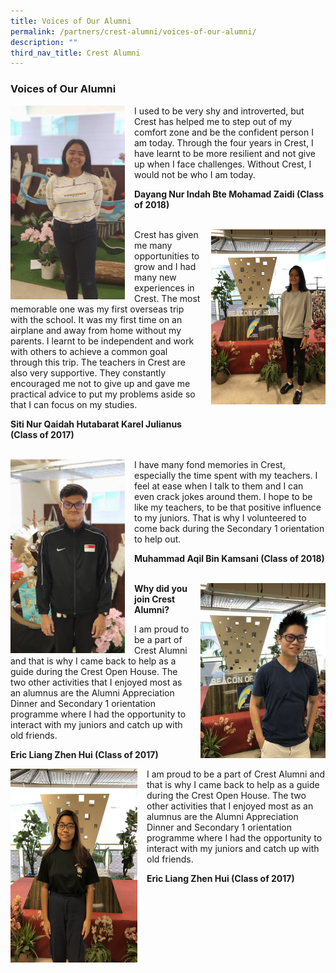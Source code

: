 ```yaml
---
title: Voices of Our Alumni
permalink: /partners/crest-alumni/voices-of-our-alumni/
description: ""
third_nav_title: Crest Alumni
---
```

### Voices of Our Alumni

<img align="left" style="width:183px;height:310px;margin-right:15px;" src="/images/voa1.png"> I used to be very shy and introverted, but Crest has helped me to step out of my comfort zone and be the confident person I am today. Through the four years in Crest, I have learnt to be more resilient and not give up when I face challenges. Without Crest, I would not be who I am today.

  

**Dayang Nur Indah Bte Mohamad Zaidi (Class of 2018)**
<br><br>
<p>
<img align="right" style="width:183px;height:280px;margin-left:15px;" src="/images/voa2.png"> Crest has given me many opportunities to grow and I had many new experiences in Crest. The most memorable one was my first overseas trip with the school. It was my first time on an airplane and away from home without my parents. I learnt to be independent and work with others to achieve a common goal through this trip. The teachers in Crest are also very supportive. They constantly encouraged me not to give up and gave me practical advice to put my problems aside so that I can focus on my studies.

  
**Siti Nur Qaidah Hutabarat Karel Julianus  
(Class of 2017)**
<br><br>
	</p><p>
<img align="left" style="width:183px;height:310px;margin-right:15px;" src="/images/voa3.png"> I have many fond memories in Crest, especially the time spent with my teachers. I feel at ease when I talk to them and I can even crack jokes around them. I hope to be like my teachers, to be that positive influence to my juniors. That is why I volunteered to come back during the Secondary 1 orientation to help out.

  

**Muhammad Aqil Bin Kamsani (Class of 2018)**
<br><br>
		</p><p>
<img align="right" style="width:200px;height:280px;margin-left:15px;" src="/images/voa4.png"> 

**Why did you join Crest Alumni?** 

I am proud to be a part of Crest Alumni and that is why I came back to help as a guide during the Crest Open House. The two other activities that I enjoyed most as an alumnus are the Alumni Appreciation Dinner and Secondary 1 orientation programme where I had the opportunity to interact with my juniors and catch up with old friends.

**Eric Liang Zhen Hui (Class of 2017)**

<img align="left" style="width:203px;height:310px;margin-right:15px;" src="/images/voa5.png"> I am proud to be a part of Crest Alumni and that is why I came back to help as a guide during the Crest Open House. The two other activities that I enjoyed most as an alumnus are the Alumni Appreciation Dinner and Secondary 1 orientation programme where I had the opportunity to interact with my juniors and catch up with old friends.

  

**Eric Liang Zhen Hui (Class of 2017)**</p>